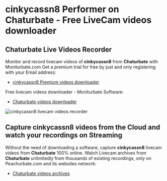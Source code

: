 # cinkycassn8 Performer on Chaturbate - Free LiveCam videos downloader

## Chaturbate Live Videos Recorder

Monitor and record livecam videos of **cinkycassn8** from **Chaturbate** with Moniturbate.com
Get a premium trial for free by just and only registering with your Email address:
* [cinkycassn8 Premium videos downloader](https://moniturbate.com/request-demo-licence-key.html)

Free livecam videos downloader - Moniturbate Software:
* [Chaturbate videos downloader](https://moniturbate.com/moniturbate-download-software.html)

![cinkycassn8 livecam videos recorder](https://peachurnet.com/templates/moniturbate-software.png)


## Capture cinkycassn8 videos from the Cloud and watch your recordings on Streaming

Without the need of downloading a software, capture **cinkycassn8** livecam videos from **Chaturbate** 100% online.
Watch Livecam archives from **Chaturbate** unlimitedly from thousands of existing recordings, only on Peachurbate.com and its websites network:
* [Chaturbate videos archives](https://peachurnet.com/)